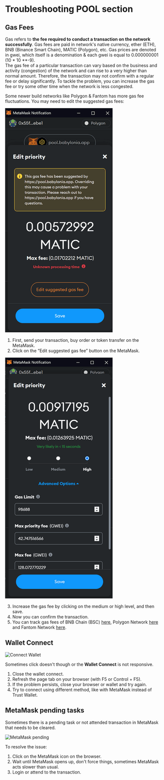 # Troubleshooting POOL section

## Gas Fees
Gas refers to **the fee required to conduct a transaction on the network successfully**. Gas fees are paid in network's native currency, ether (ETH), BNB (Binance Smart Chain), MATIC (Polygon), etc. Gas prices are denoted in gwei, which itself is a denomination & each gwei is equal to 0.000000001 (10 * 10 **-9). <br/>
The gas fee of a particular transaction can vary based on the business and activity (congestion) of the network and can rise to a very higher than normal amount. Therefore, the transaction 
may not confirm with a regular fee or delay significantly. To tackle the problem, you can increase the gas fee or try some other time when the network is less congested. <br/>

Some newer build networks like Polygon & Fantom has more gas fee fluctuations. You may need to edit the suggested gas fees:

![Network gas fee edit ](https://raw.githubusercontent.com/babyloniaapp/docs/main/assets/screenshot/Screenshot_MetaMask_Fee-01.png)

 1. First, send your transaction, buy order or token transfer on the MetaMask.
 2. Click on the “Edit suggested gas fee” button on the MetaMask.


![Network gas fee edit ](https://raw.githubusercontent.com/babyloniaapp/docs/main/assets/screenshot/Screenshot_MetaMask_Fee-02.png)


 3. Increase the gas fee by clicking on the medium or high level, and then save.
 4. Now you can confirm the transaction.
 5. You can track gas fees of BNB Chain (BSC) [here](https://bscscan.com/gastracker), Polygon Network [here](https://polygonscan.com/gastracker) and Fantom Network [here](https://ftmscan.com/gastracker).


## Wallet Connect 

<img width="300" alt="Connect Wallet" src="https://user-images.githubusercontent.com/94221562/174427023-6c099025-d45e-4589-a1be-852211d232c4.png">


Sometimes click doesn't though or the **Wallet Connect** is not responsive.

 1. Close the wallet connect.
 2. Refresh the page tab on your browser (with F5 or Control + F5).
 3. If the problem persists, close your browser or wallet and try again.
 4. Try to connect using different method, like with MetaMask instead of Trust Wallet. 



## MetaMask pending tasks

Sometimes there is a pending task or not attended transaction in MetaMask that needs to be cleared.

<img width="400" alt="MetaMask pending" src="https://user-images.githubusercontent.com/94221562/174431822-703bf10f-1663-4e5f-b049-53ff1d4aaa56.png">

To resolve the issue:

 1. Click on the MetaMask icon on the browser.
 2. Wait until MetaMask opens up, don't force things, sometimes MetaMask acts slower than usual.
 3. Login or attend to the transaction.




